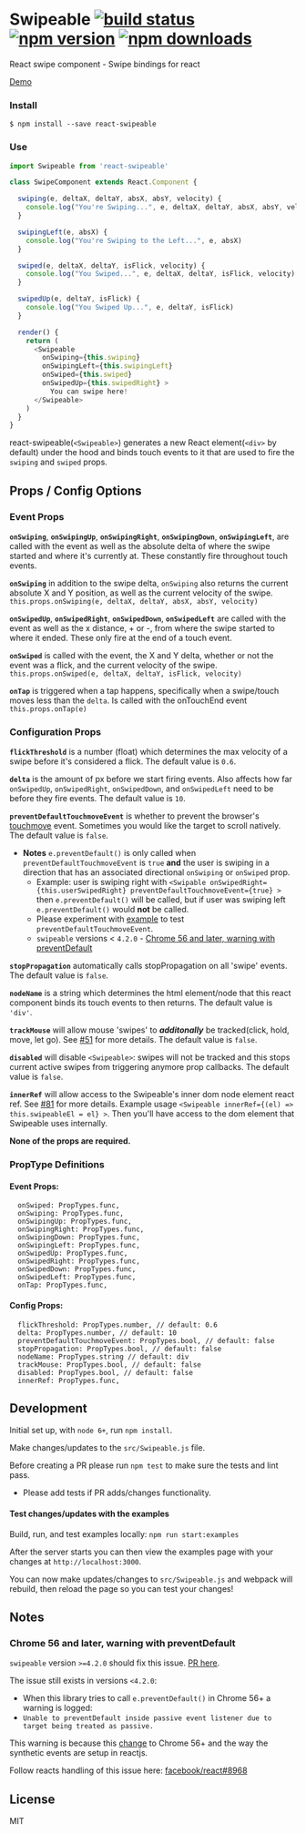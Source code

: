 # Swipeable [![build status](https://img.shields.io/travis/dogfessional/react-swipeable/master.svg?style=flat-square)](https://travis-ci.org/dogfessional/react-swipeable) [![npm version](https://img.shields.io/npm/v/react-swipeable.svg?style=flat-square)](https://www.npmjs.com/package/react-swipeable) [![npm downloads](https://img.shields.io/npm/dm/react-swipeable.svg?style=flat-square)](https://www.npmjs.com/package/react-swipeable)
React swipe component - Swipe bindings for react

[Demo](http://dogfessional.github.io/react-swipeable/)

### Install
```console
$ npm install --save react-swipeable
```

### Use

```js
import Swipeable from 'react-swipeable'

class SwipeComponent extends React.Component {

  swiping(e, deltaX, deltaY, absX, absY, velocity) {
    console.log("You're Swiping...", e, deltaX, deltaY, absX, absY, velocity)
  }

  swipingLeft(e, absX) {
    console.log("You're Swiping to the Left...", e, absX)
  }

  swiped(e, deltaX, deltaY, isFlick, velocity) {
    console.log("You Swiped...", e, deltaX, deltaY, isFlick, velocity)
  }

  swipedUp(e, deltaY, isFlick) {
    console.log("You Swiped Up...", e, deltaY, isFlick)
  }

  render() {
    return (
      <Swipeable
        onSwiping={this.swiping}
        onSwipingLeft={this.swipingLeft}
        onSwiped={this.swiped}
        onSwipedUp={this.swipedRight} >
          You can swipe here!
      </Swipeable>
    )
  }
}
```
react-swipeable(`<Swipeable>`) generates a new React element(`<div>` by default) under the hood and binds touch events to it that are used to fire the `swiping` and `swiped` props.

## Props / Config Options

### Event Props

**`onSwiping`**, **`onSwipingUp`**, **`onSwipingRight`**, **`onSwipingDown`**, **`onSwipingLeft`**, are called with the event
as well as the absolute delta of where the swipe started and where it's currently at. These constantly fire throughout touch events.

**`onSwiping`** in addition to the swipe delta, `onSwiping` also returns the current absolute X and Y position, as well as the current velocity of the swipe. `this.props.onSwiping(e, deltaX, deltaY, absX, absY, velocity)`

**`onSwipedUp`**, **`onSwipedRight`**, **`onSwipedDown`**, **`onSwipedLeft`** are called with the event
as well as the x distance, + or -, from where the swipe started to where it ended. These only fire at the end of a touch event.

**`onSwiped`** is called with the event, the X and Y delta, whether or not the event was a flick, and the current velocity of the swipe. `this.props.onSwiped(e, deltaX, deltaY, isFlick, velocity)`

**`onTap`** is triggered when a tap happens, specifically when a swipe/touch moves less than the `delta`. Is called with the onTouchEnd event `this.props.onTap(e)`

### Configuration Props

**`flickThreshold`** is a number (float) which determines the max velocity of a swipe before it's considered a flick. The default value is `0.6`.

**`delta`** is the amount of px before we start firing events. Also affects how far `onSwipedUp`, `onSwipedRight`, `onSwipedDown`, and `onSwipedLeft` need to be before they fire events. The default value is `10`.

**`preventDefaultTouchmoveEvent`** is whether to prevent the browser's [touchmove](https://developer.mozilla.org/en-US/docs/Web/Events/touchmove) event.  Sometimes you would like the target to scroll natively.  The default value is `false`.
 * **Notes** `e.preventDefault()` is only called when `preventDefaultTouchmoveEvent` is `true` **and** the user is swiping in a direction that has an associated directional `onSwiping` or `onSwiped` prop.
   * Example: user is swiping right with `<Swipable onSwipedRight={this.userSwipedRight} preventDefaultTouchmoveEvent={true} >` then `e.preventDefault()` will be called, but if user was swiping left `e.preventDefault()` would **not** be called.
   * Please experiment with [example](http://dogfessional.github.io/react-swipeable/) to test `preventDefaultTouchmoveEvent`.
   * `swipeable` versions < `4.2.0` - [Chrome 56 and later, warning with preventDefault](#chrome-56-and-later-warning-with-preventdefault)

**`stopPropagation`** automatically calls stopPropagation on all 'swipe' events. The default value is `false`.

**`nodeName`** is a string which determines the html element/node that this react component binds its touch events to then returns. The default value is `'div'`.

**`trackMouse`** will allow mouse 'swipes' to ***additonally*** be tracked(click, hold, move, let go). See [#51](https://github.com/dogfessional/react-swipeable/issues/51) for more details. The default value is `false`.

**`disabled`** will disable `<Swipeable>`: swipes will not be tracked and this stops current active swipes from triggering anymore prop callbacks. The default value is `false`.

**`innerRef`** will allow access to the Swipeable's inner dom node element react ref. See [#81](https://github.com/dogfessional/react-swipeable/issues/81) for more details. Example usage `<Swipeable innerRef={(el) => this.swipeableEl = el} >`. Then you'll have access to the dom element that Swipeable uses internally.

**None of the props are required.**
### PropType Definitions

#### Event Props:
```
  onSwiped: PropTypes.func,
  onSwiping: PropTypes.func,
  onSwipingUp: PropTypes.func,
  onSwipingRight: PropTypes.func,
  onSwipingDown: PropTypes.func,
  onSwipingLeft: PropTypes.func,
  onSwipedUp: PropTypes.func,
  onSwipedRight: PropTypes.func,
  onSwipedDown: PropTypes.func,
  onSwipedLeft: PropTypes.func,
  onTap: PropTypes.func,
```
#### Config Props:
```
  flickThreshold: PropTypes.number, // default: 0.6
  delta: PropTypes.number, // default: 10
  preventDefaultTouchmoveEvent: PropTypes.bool, // default: false
  stopPropagation: PropTypes.bool, // default: false
  nodeName: PropTypes.string // default: div
  trackMouse: PropTypes.bool, // default: false
  disabled: PropTypes.bool, // default: false
  innerRef: PropTypes.func,
```

## Development

Initial set up, with `node 6+`, run `npm install`.

Make changes/updates to the `src/Swipeable.js` file.

Before creating a PR please run `npm test` to make sure the tests and lint pass.
- Please add tests if PR adds/changes functionality.

#### Test changes/updates with the examples

Build, run, and test examples locally:
`npm run start:examples`

After the server starts you can then view the examples page with your changes at `http://localhost:3000`.

You can now make updates/changes to `src/Swipeable.js` and webpack will rebuild, then reload the page so you can test your changes!

## Notes
### Chrome 56 and later, warning with preventDefault
`swipeable` version `>=4.2.0` should fix this issue. [PR here](https://github.com/dogfessional/react-swipeable/pull/88).
 
The issue still exists in versions `<4.2.0`:
- When this library tries to call `e.preventDefault()` in Chrome 56+ a warning is logged:
- `Unable to preventDefault inside passive event listener due to target being treated as passive.`
 
This warning is because this [change](https://developers.google.com/web/updates/2017/01/scrolling-intervention) to Chrome 56+ and the way the synthetic events are setup in reactjs.

Follow reacts handling of this issue here: [facebook/react#8968](https://github.com/facebook/react/issues/8968)

## License

MIT
